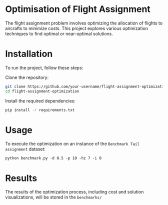 # Optimisation of Flight Assignment

The flight assignment problem involves optimizing the allocation of flights to aircrafts to minimize costs. This project explores various optimization techniques to find optimal or near-optimal solutions.

# Installation

To run the project, follow these steps:

Clone the repository:
```bash
git clone https://github.com/your-username/flight-assignment-optimization.git
cd flight-assignment-optimization
```

Install the required dependencies:
```bash
pip install -r requirements.txt
```

# Usage

To execute the optimization on an instance of the `Benchmark Tail assignment` dataset:
```
python benchmark.py -d 0.5 -p 10 -hz 7 -i 0
```

# Results

The results of the optimization process, including cost and solution visualizations, will be stored in the `benchmarks/`